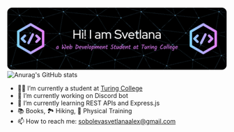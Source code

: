 

<!--
**svetlana-so/svetlana-so** is a ✨ _special_ ✨ repository because its `README.md` (this file) appears on your GitHub profile.

Here are some ideas to get you started:

- 🔭 I’m currently working on ...
- 🌱 I’m currently learning ...
- 👯 I’m looking to collaborate on ...
- 🤔 I’m looking for help with ...
- 💬 Ask me about ...
- 📫 How to reach me: ...
- 😄 Pronouns: ...
- ⚡ Fun fact: ...
-->
![github](/assets/github-header-image.png)
![Anurag's GitHub stats](https://github-readme-stats.vercel.app/api?username=svetlana-so&show_icons=true&theme=radical)

- 👩‍🎓 I’m currently a student at [Turing College](www.turingcollege.com) 
- 🔭 I’m currently working on Discord bot
- 🌱 I’m currently learning REST APIs and Express.js
- 📚 Books, 🏞️ Hiking, 💪 Physical Training
- 📫 How to reach me: sobolevasvetlanaalex@gmail.com
  
